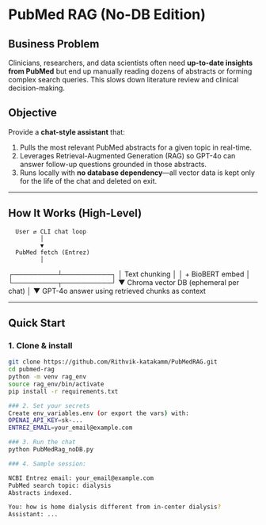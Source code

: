 # PubMed RAG (No-DB Edition)

## Business Problem  
Clinicians, researchers, and data scientists often need **up-to-date insights from PubMed** but end up manually reading dozens of abstracts or forming complex search queries. This slows down literature review and clinical decision-making.

## Objective  
Provide a **chat-style assistant** that:
1. Pulls the most relevant PubMed abstracts for a given topic in real-time.  
2. Leverages Retrieval-Augmented Generation (RAG) so GPT-4o can answer follow-up questions grounded in those abstracts.  
3. Runs locally with **no database dependency**—all vector data is kept only for the life of the chat and deleted on exit.

---

## How It Works (High-Level)

      User ⇄ CLI chat loop
             │
             ▼
      PubMed fetch (Entrez)
             │
   ┌─────────┴──────────┐
   │   Text chunking    │
   │   + BioBERT embed  │
   └─────────┬──────────┘
             ▼
      Chroma vector DB
      (ephemeral per chat)
             │
             ▼
     GPT-4o answer using
   retrieved chunks as context


---

## Quick Start

### 1. Clone & install

```bash
git clone https://github.com/Rithvik-katakamm/PubMedRAG.git
cd pubmed-rag
python -m venv rag_env 
source rag_env/bin/activate
pip install -r requirements.txt

### 2. Set your secrets
Create env_variables.env (or export the vars) with:
OPENAI_API_KEY=sk-...
ENTREZ_EMAIL=your_email@example.com

### 3. Run the chat
python PubMedRag_noDB.py

### 4. Sample session:

NCBI Entrez email: your_email@example.com
PubMed search topic: dialysis
Abstracts indexed.

You: how is home dialysis different from in-center dialysis?
Assistant: ...
